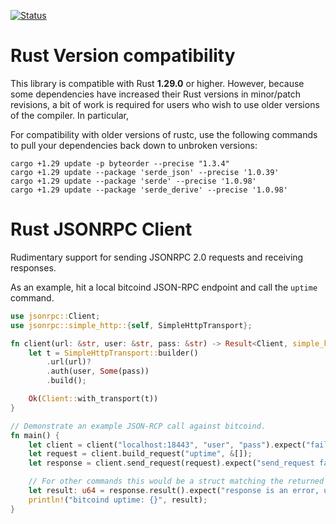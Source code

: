 [![Status](https://travis-ci.org/apoelstra/rust-jsonrpc.png?branch=master)](https://travis-ci.org/apoelstra/rust-jsonrpc)

# Rust Version compatibility

This library is compatible with Rust **1.29.0** or higher. However, because some
dependencies have increased their Rust versions in minor/patch revisions, a bit
of work is required for users who wish to use older versions of the compiler.
In particular,

For compatibility with older versions of rustc, use the following commands to
pull your dependencies back down to unbroken versions:
```
cargo +1.29 update -p byteorder --precise "1.3.4"
cargo +1.29 update --package 'serde_json' --precise '1.0.39'
cargo +1.29 update --package 'serde' --precise '1.0.98'
cargo +1.29 update --package 'serde_derive' --precise '1.0.98'
```

# Rust JSONRPC Client

Rudimentary support for sending JSONRPC 2.0 requests and receiving responses.

As an example, hit a local bitcoind JSON-RPC endpoint and call the `uptime` command.

```rust
use jsonrpc::Client;
use jsonrpc::simple_http::{self, SimpleHttpTransport};

fn client(url: &str, user: &str, pass: &str) -> Result<Client, simple_http::Error> {
    let t = SimpleHttpTransport::builder()
        .url(url)?
        .auth(user, Some(pass))
        .build();

    Ok(Client::with_transport(t))
}

// Demonstrate an example JSON-RCP call against bitcoind.
fn main() {
    let client = client("localhost:18443", "user", "pass").expect("failed to create client");
    let request = client.build_request("uptime", &[]);
    let response = client.send_request(request).expect("send_request failed");

    // For other commands this would be a struct matching the returned json.
    let result: u64 = response.result().expect("response is an error, use check_error");
    println!("bitcoind uptime: {}", result);
}
```

